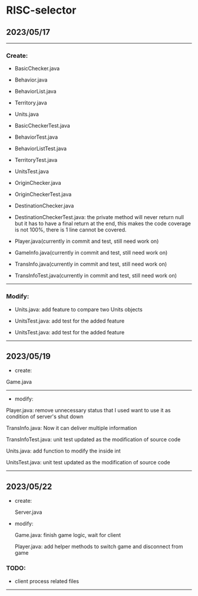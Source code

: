 # RISC-selector
## 2023/05/17
---
### Create: 

- BasicChecker.java

- Behavior.java

- BehaviorList.java

- Territory.java

- Units.java

- BasicCheckerTest.java

- BehaviorTest.java

- BehaviorListTest.java

- TerritoryTest.java

- UnitsTest.java

- OriginChecker.java

- OriginCheckerTest.java

- DestinationChecker.java

- DestinationCheckerTest.java: the private method will never return null but it has to have a final return at the end, this makes the code coverage is not 100%, there is 1 line cannot be covered.

- Player.java(currently in commit and test, still need work on)

- GameInfo.java(currently in commit and test, still need work on)


- TransInfo.java(currently in commit and test, still need work on)

- TransInfoTest.java(currently in commit and test, still need work on)

---

### Modify:

- Units.java: add feature to compare two Units objects

- UnitsTest.java: add test for the added feature

- UnitsTest.java: add test for the added feature

---
## 2023/05/19
- create: 

Game.java

---
- modify:
 
 Player.java: remove unnecessary status that I used want to use it as condition of server's shut down
 
 TransInfo.java: Now it can deliver multiple information
 
 TransInfoTest.java: unit test updated as the modification of source code
 
 Units.java: add function to modify the inside int
 
 UnitsTest.java: unit test updated as the modification of source code
 
---

## 2023/05/22
- create: 

    Server.java

- modify:

    Game.java: finish game logic, wait for client

    Player.java: add helper methods to switch game and disconnect from game
    
### TODO:

- client process related files
---
